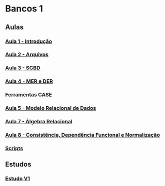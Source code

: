 # Bancos 1

## Aulas
### [Aula 1 - Introdução](aulas/aula1_intro.md)
### [Aula 2 - Arquivos](aulas/aula2_arquivos.md)
### [Aula 3 - SGBD](aulas/aula3_sgbd.md)
### [Aula 4  - MER e DER](aulas/aula4_mer_der.md)
### [Ferramentas CASE](aulas/ferramentas_CASE.md)
### [Aula 5 - Modelo Relacional de Dados](aulas/aula5_modelo_relacional.md)
### [Aula 7 - Álgebra Relacional](aulas/aula7_algebra.md)
### [Aula 8 - Consistência, Dependência Funcional e Normalização](aulas/aula8_normalizacao.md)
### [Scripts](aulas/scripts.md)

## Estudos
### [Estudo V1](estudos/estudoV1.md)